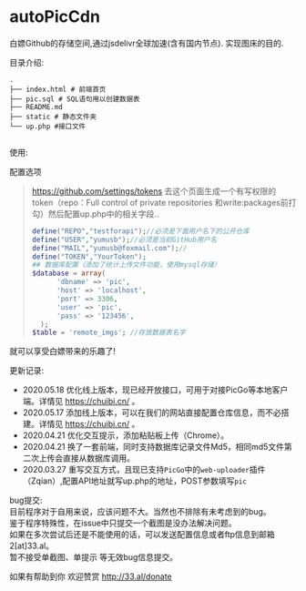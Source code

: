 # autoPicCdn 

白嫖Github的存储空间,通过jsdelivr全球加速(含有国内节点). 实现图床的目的.

目录介绍:

```
.
├── index.html # 前端首页
├── pic.sql # SQL语句用以创建数据表
├── README.md 
├── static # 静态文件夹
└── up.php #接口文件


```

使用:

配置选项

> https://github.com/settings/tokens 去这个页面生成一个有写权限的token（repo：Full control of private repositories 和write:packages前打勾）然后配置up.php中的相关字段..
>
> ```php
> define("REPO","testforapi");//必须是下面用户名下的公开仓库
> define("USER","yumusb");//必须是当前GitHub用户名
> define("MAIL","yumusb@foxmail.com");//
> define("TOKEN","YourToken");
>## 数据库配置（添加了统计上传文件功能，使用mysql存储）
>$database = array(
>		'dbname' => 'pic',
>		'host' => 'localhost',
>		'port' => 3306,
>		'user' => 'pic',
>		'pass' => '123456',
>	);
>$table = 'remote_imgs'; //存放数据表名字
> ```
就可以享受白嫖带来的乐趣了!  

更新记录:  
+ 2020.05.18 优化线上版本，现已经开放接口，可用于对接PicGo等本地客户端。详情见 https://chuibi.cn/ 。 
+ 2020.05.17 添加线上版本，可以在我们的网站直接配置仓库信息，而不必搭建。详情见 https://chuibi.cn/ 。 
+ 2020.04.21 优化交互提示，添加粘贴板上传（Chrome）。
+ 2020.04.21 换了一套前端，同时支持数据库记录文件Md5，相同md5文件第二次上传会直接从数据库调用。
+ 2020.03.27 重写交互方式，且现已支持`PicGo`中的`web-uploader`插件（Zqian）,配置API地址就写up.php的地址，POST参数填写`pic`

bug提交:  
目前程序对于自用来说，应该问题不大。当然也不排除有未考虑到的bug。  
鉴于程序特殊性，在issue中只提交一个截图是没办法解决问题。  
如果在多次尝试后还是不能使用的话，可以发送配置信息或者ftp信息到邮箱 2[at]33.al。  
暂不接受单截图、单提示 等无效bug信息提交。

如果有帮助到你 欢迎赞赏 http://33.al/donate
